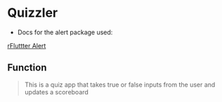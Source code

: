 # Quizzler

- Docs for the alert package used:

[rFluttter Alert](https://pub.dartlang.org/packages/rflutter_alert)

## Function

>This is a quiz app that takes true or false inputs from the user and updates a scoreboard
